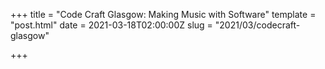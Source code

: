 +++
title = "Code Craft Glasgow: Making Music with Software"
template = "post.html"
date = 2021-03-18T02:00:00Z
slug = "2021/03/codecraft-glasgow"

+++

